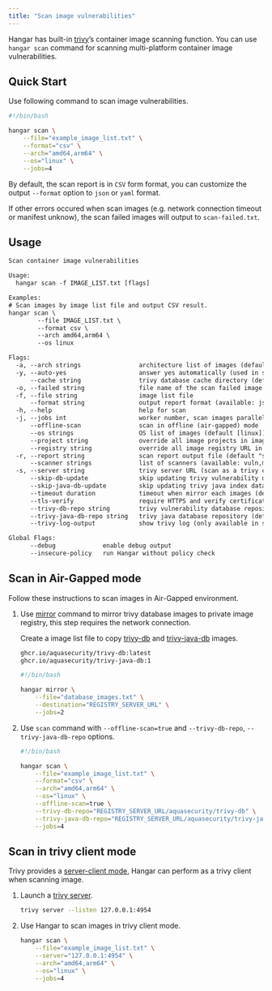 ```yaml
---
title: "Scan image vulnerabilities"
---
```


Hangar has built-in [trivy](https://aquasecurity.github.io/trivy/)’s container image scanning function. You can use `hangar scan` command for scanning multi-platform container image vulnerabilities.

## Quick Start

Use following command to scan image vulnerabilities.

```bash
#!/bin/bash

hangar scan \
    --file="example_image_list.txt" \
    --format="csv" \
    --arch="amd64,arm64" \
    --os="linux" \
    --jobs=4
```

By default, the scan report is in `CSV` form format, you can customize the output `--format` option to `json` or `yaml` format.

If other errors occured when scan images (e.g. network connection timeout or manifest unknow), the scan failed images will output to `scan-failed.txt`.

## Usage

```txt title="hangar scan --help"
Scan container image vulnerabilities

Usage:
  hangar scan -f IMAGE_LIST.txt [flags]

Examples:
# Scan images by image list file and output CSV result.
hangar scan \
        --file IMAGE_LIST.txt \
        --format csv \
        --arch amd64,arm64 \
        --os linux

Flags:
  -a, --arch strings                architecture list of images (default [amd64,arm64])
  -y, --auto-yes                    answer yes automatically (used in shell script)
      --cache string                trivy database cache directory (default "/home/starry-s/.cache/trivy")
  -o, --failed string               file name of the scan failed image list (default "scan-failed.txt")
  -f, --file string                 image list file
      --format string               output report format (available: json/yaml/csv/spdx-json) (default "csv")
  -h, --help                        help for scan
  -j, --jobs int                    worker number, scan images parallelly (1-20) (default 1)
      --offline-scan                scan in offline (air-gapped) mode
      --os strings                  OS list of images (default [linux])
      --project string              override all image projects in image list
      --registry string             override all image registry URL in image list
  -r, --report string               scan report output file (default "scan-report.[FORMAT]")
      --scanner strings             list of scanners (available: vuln,misconfig,secret,license) (default [vuln])
  -s, --server string               trivy server URL (scan as a trivy client mode)
      --skip-db-update              skip updating trivy vulnerability database
      --skip-java-db-update         skip updating trivy java index database
      --timeout duration            timeout when mirror each images (default 10m0s)
      --tls-verify                  require HTTPS and verify certificates (default true)
      --trivy-db-repo string        trivy vulnerability database repository (default "ghcr.io/aquasecurity/trivy-db")
      --trivy-java-db-repo string   trivy java database repository (default "ghcr.io/aquasecurity/trivy-java-db")
      --trivy-log-output            show trivy log (only available in single worker mode)

Global Flags:
      --debug             enable debug output
      --insecure-policy   run Hangar without policy check
```

## Scan in Air-Gapped mode

Follow these instructions to scan images in Air-Gapped environment.

1. Use [mirror](/docs/v1.8/mirror/mirror) command to mirror trivy database images to private image registry, this step requires the network connection.

    Create a image list file to copy [trivy-db](https://github.com/aquasecurity/trivy-db/pkgs/container/trivy-db) and [trivy-java-db](https://github.com/aquasecurity/trivy-java-db/pkgs/container/trivy-java-db) images.

    ```txt title="database_images.txt"
    ghcr.io/aquasecurity/trivy-db:latest
    ghcr.io/aquasecurity/trivy-java-db:1
    ```

    ```bash
    #!/bin/bash

    hangar mirror \
        --file="database_images.txt" \
        --destination="REGISTRY_SERVER_URL" \
        --jobs=2
    ```

1. Use `scan` command with `--offline-scan=true` and `--trivy-db-repo`, `--trivy-java-db-repo` options.

    ```bash
    #!/bin/bash

    hangar scan \
        --file="example_image_list.txt" \
        --format="csv" \
        --arch="amd64,arm64" \
        --os="linux" \
        --offline-scan=true \
        --trivy-db-repo="REGISTRY_SERVER_URL/aquasecurity/trivy-db" \
        --trivy-java-db-repo="REGISTRY_SERVER_URL/aquasecurity/trivy-java-db" \
        --jobs=4
    ```

## Scan in trivy client mode

Trivy provides a [server-client mode](https://aquasecurity.github.io/trivy/v0.50/docs/references/modes/client-server/), Hangar can perform as a trivy client when scanning image.

1. Launch a [trivy server](https://aquasecurity.github.io/trivy/v0.50/docs/references/configuration/cli/trivy_server/).

    ```bash
    trivy server --listen 127.0.0.1:4954
    ```

1. Use Hangar to scan images in trivy client mode.

    ```bash
    hangar scan \
        --file="example_image_list.txt" \
        --server="127.0.0.1:4954" \
        --arch="amd64,arm64" \
        --os="linux" \
        --jobs=4
    ```
